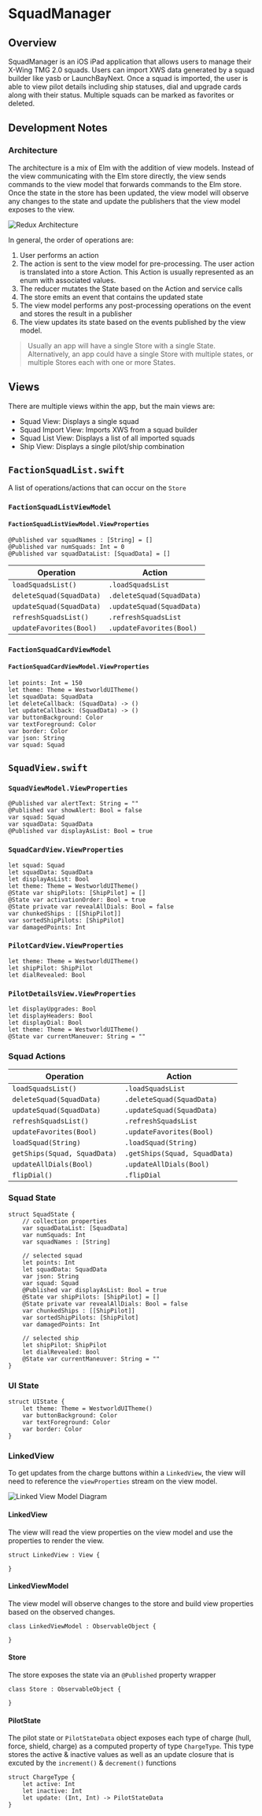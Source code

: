 #  SquadManager

## Overview
SquadManager is an iOS iPad application that allows users to manage their X-Wing TMG 2.0 squads.  Users can import XWS data generated by a squad builder like yasb or LaunchBayNext.  Once a squad is imported, the user is able to view pilot details including ship statuses, dial and upgrade cards along with their status.  Multiple squads can be marked as favorites or deleted.

## Development Notes
### Architecture
The architecture is a mix of Elm with the addition of view models.  Instead of the view communicating with the Elm store directly, the view sends commands to the view model that forwards commands to the Elm store.  Once the state in the store has been updated, the view model will observe any changes to the state and update the publishers that the view model exposes to the view.

![Redux Architecture](https://pakirby1.github.io/images/Redux_Architecture.png)

In general, the order of operations are:

1. User performs an action
2. The action is sent to the view model for pre-processing.  The user action is translated into a store Action.  This Action is usually represented as an enum with associated values.
3. The reducer mutates the State based on the Action and service calls
4. The store emits an event that contains the updated state
5. The view model performs any post-processing operations on the event and stores the result in a publisher
6. The view updates its state based on the events published by the view model.

> Usually an app will have a single Store with a single State.  Alternatively, an app could have a single Store with multiple states, or multiple Stores each with one or more States.

## Views
There are multiple views within the app, but the main views are:

* Squad View: Displays a single squad
* Squad Import View: Imports XWS from a squad builder
* Squad List View: Displays a list of all imported squads
* Ship View: Displays a single pilot/ship combination

## `FactionSquadList.swift`
A list of operations/actions that can occur on the `Store`

### `FactionSquadListViewModel`

#### `FactionSquadListViewModel.ViewProperties`
```
@Published var squadNames : [String] = []
@Published var numSquads: Int = 0
@Published var squadDataList: [SquadData] = []
```

|Operation|Action|
|------|-----------|
|`loadSquadsList()`|`.loadSquadsList`|
|`deleteSquad(SquadData)`|`.deleteSquad(SquadData)`|
|`updateSquad(SquadData)`|`.updateSquad(SquadData)`|
|`refreshSquadsList()`|`.refreshSquadsList`|
|`updateFavorites(Bool)`|`.updateFavorites(Bool)`|

### `FactionSquadCardViewModel`

#### `FactionSquadCardViewModel.ViewProperties`
```
let points: Int = 150
let theme: Theme = WestworldUITheme()
let squadData: SquadData
let deleteCallback: (SquadData) -> ()
let updateCallback: (SquadData) -> ()
var buttonBackground: Color
var textForeground: Color
var border: Color
var json: String
var squad: Squad
```

## `SquadView.swift`

### `SquadViewModel.ViewProperties`
```
@Published var alertText: String = ""
@Published var showAlert: Bool = false
var squad: Squad
var squadData: SquadData
@Published var displayAsList: Bool = true
```

### `SquadCardView.ViewProperties`
```
let squad: Squad
let squadData: SquadData
let displayAsList: Bool
let theme: Theme = WestworldUITheme()
@State var shipPilots: [ShipPilot] = []
@State var activationOrder: Bool = true
@State private var revealAllDials: Bool = false
var chunkedShips : [[ShipPilot]]
var sortedShipPilots: [ShipPilot]
var damagedPoints: Int
```

### `PilotCardView.ViewProperties`
```
let theme: Theme = WestworldUITheme()
let shipPilot: ShipPilot
let dialRevealed: Bool
```

### `PilotDetailsView.ViewProperties`
```
let displayUpgrades: Bool
let displayHeaders: Bool
let displayDial: Bool
let theme: Theme = WestworldUITheme()
@State var currentManeuver: String = ""
```

### Squad Actions
|Operation|Action|
|------|-----------|
|`loadSquadsList()`|`.loadSquadsList`|
|`deleteSquad(SquadData)`|`.deleteSquad(SquadData)`|
|`updateSquad(SquadData)`|`.updateSquad(SquadData)`|
|`refreshSquadsList()`|`.refreshSquadsList`|
|`updateFavorites(Bool)`|`.updateFavorites(Bool)`|
|`loadSquad(String)`|`.loadSquad(String)`|
|`getShips(Squad, SquadData)`|`.getShips(Squad, SquadData)`|
|`updateAllDials(Bool)`|`.updateAllDials(Bool)`|
|`flipDial()`|`.flipDial`|

### Squad State
```
struct SquadState {
	// collection properties
	var squadDataList: [SquadData]
	var numSquads: Int
	var squadNames : [String]
	
	// selected squad
	let points: Int
	let squadData: SquadData
	var json: String
	var squad: Squad
	@Published var displayAsList: Bool = true
	@State var shipPilots: [ShipPilot] = []
	@State private var revealAllDials: Bool = false
	var chunkedShips : [[ShipPilot]]
	var sortedShipPilots: [ShipPilot]
	var damagedPoints: Int
	
	// selected ship
	let shipPilot: ShipPilot
	let dialRevealed: Bool
	@State var currentManeuver: String = ""
}
```

### UI State
``` 
struct UIState {
	let theme: Theme = WestworldUITheme()
	var buttonBackground: Color
	var textForeground: Color
	var border: Color
}
```

### LinkedView
To get updates from the charge buttons within a `LinkedView`, the view will need to reference the `viewProperties` stream on the view model.  

![Linked View Model Diagram](https://pakirby1.github.io/images/LinkedViewModel.001.png)

#### LinkedView
The view will read the view properties on the view model and use the properties to render the view.

```
struct LinkedView : View {

}
```

#### LinkedViewModel
The view model will observe changes to the store and build view properties based on the observed changes.

``` 
class LinkedViewModel : ObservableObject {

}
```

#### Store
The store exposes the state via an `@Published` property wrapper

```
class Store : ObservableObject {

}
```

#### PilotState
The pilot state or `PilotStateData` object exposes each type of charge (hull, force, shield, charge) as a computed property of type `ChargeType`.  This type stores the active & inactive values as well as an update closure that is excuted by the `increment()` & `decrement()` functions

```
struct ChargeType {
	let active: Int
	let inactive: Int
	let update: (Int, Int) -> PilotStateData
}
```


